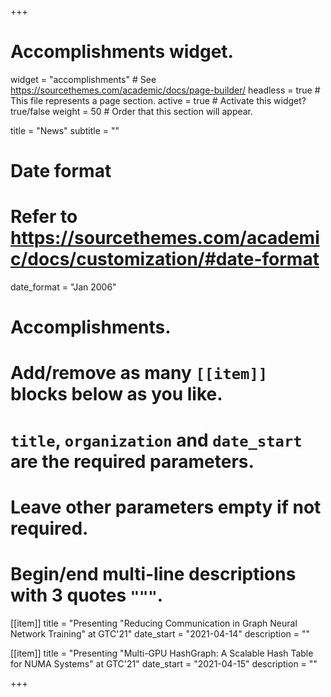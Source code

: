 +++
# Accomplishments widget.
widget = "accomplishments"  # See https://sourcethemes.com/academic/docs/page-builder/
headless = true  # This file represents a page section.
active = true  # Activate this widget? true/false
weight = 50  # Order that this section will appear.

title = "News"
subtitle = ""

# Date format
#   Refer to https://sourcethemes.com/academic/docs/customization/#date-format
date_format = "Jan 2006"

# Accomplishments.
#   Add/remove as many `[[item]]` blocks below as you like.
#   `title`, `organization` and `date_start` are the required parameters.
#   Leave other parameters empty if not required.
#   Begin/end multi-line descriptions with 3 quotes `"""`.
[[item]]
  title = "Presenting \"Reducing Communication in Graph Neural Network Training\" at GTC'21"
  date_start = "2021-04-14"
  description = ""

[[item]]
  title = "Presenting \"Multi-GPU HashGraph: A Scalable Hash Table for NUMA Systems\" at GTC'21"
  date_start = "2021-04-15"
  description = ""


+++

